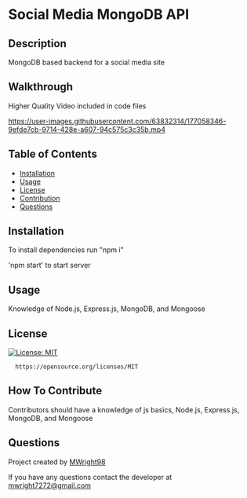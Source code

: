# Social Media MongoDB API

  ## Description
  MongoDB based backend for a social media site
  
  ## Walkthrough 
  
  Higher Quality Video included in code files
 

https://user-images.githubusercontent.com/63832314/177058346-9efde7cb-9714-428e-a607-94c575c3c35b.mp4


  


  ## Table of Contents
  - [Installation](#installation)
  - [Usage](#usage)
  - [License](#license)
  - [Contribution](#how-to-contribute)
  - [Questions](#questions)

  ## Installation
  To install dependencies run "npm i"
    
  'npm start' to start server

  ## Usage
  Knowledge of Node.js, Express.js, MongoDB, and Mongoose
  

  ## License
  [![License: MIT](https://img.shields.io/badge/License-MIT-yellow.svg)](https://opensource.org/licenses/MIT)
      
      https://opensource.org/licenses/MIT

  ## How To Contribute
  Contributors should have a knowledge of js basics, Node.js, Express.js, MongoDB, and Mongoose

  ## Questions
  Project created by [MWright98](https://github.com/MWright98)

  
  If you have any questions contact the developer at mwright7272@gmail.com
